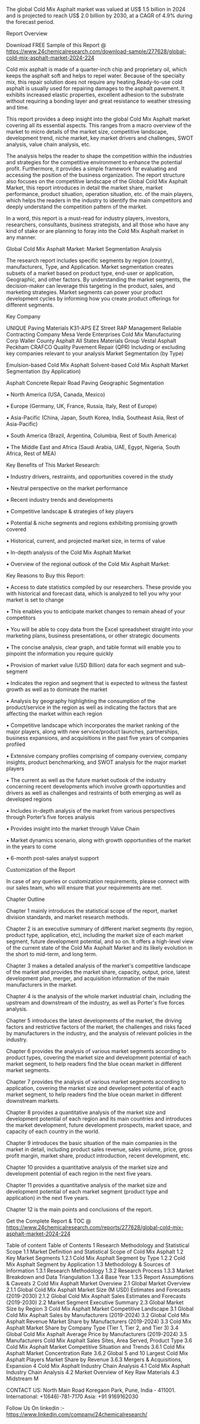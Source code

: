 The global Cold Mix Asphalt market was valued at US$ 1.5 billion in 2024 and is projected to reach US$ 2.0 billion by 2030, at a CAGR of 4.9% during the forecast period.

Report Overview

Download FREE Sample of this Report @ https://www.24chemicalresearch.com/download-sample/277628/global-cold-mix-asphalt-market-2024-224

Cold mix asphalt is made of a quarter-inch chip and proprietary oil, which keeps the asphalt soft and helps to repel water. Because of the specialty mix, this repair solution does not require any heating.Ready-to-use cold asphalt is usually used for repairing damages to the asphalt pavement. It exhibits increased elastic properties, excellent adhesion to the substrate without requiring a bonding layer and great resistance to weather stressing and time.

This report provides a deep insight into the global Cold Mix Asphalt market covering all its essential aspects. This ranges from a macro overview of the market to micro details of the market size, competitive landscape, development trend, niche market, key market drivers and challenges, SWOT analysis, value chain analysis, etc.

The analysis helps the reader to shape the competition within the industries and strategies for the competitive environment to enhance the potential profit. Furthermore, it provides a simple framework for evaluating and accessing the position of the business organization. The report structure also focuses on the competitive landscape of the Global Cold Mix Asphalt Market, this report introduces in detail the market share, market performance, product situation, operation situation, etc. of the main players, which helps the readers in the industry to identify the main competitors and deeply understand the competition pattern of the market.

In a word, this report is a must-read for industry players, investors, researchers, consultants, business strategists, and all those who have any kind of stake or are planning to foray into the Cold Mix Asphalt market in any manner.

Global Cold Mix Asphalt Market: Market Segmentation Analysis

The research report includes specific segments by region (country), manufacturers, Type, and Application. Market segmentation creates subsets of a market based on product type, end-user or application, Geographic, and other factors. By understanding the market segments, the decision-maker can leverage this targeting in the product, sales, and marketing strategies. Market segments can power your product development cycles by informing how you create product offerings for different segments.

Key Company

UNIQUE Paving Materials
K31-APS
EZ Street
RAP Management
Reliable Contracting Company
Mesa Verde Enterprises
Cold Mix Manufacturing Corp
Waller County Asphalt
All States Materials Group
Vestal Asphalt
Peckham
CRAFCO
Quality Pavement Repair (QPR)
Including or excluding key companies relevant to your analysis
Market Segmentation (by Type)

Emulsion-based Cold Mix Asphalt
Solvent-based Cold Mix Asphalt
Market Segmentation (by Application)

Asphalt Concrete Repair
Road Paving
Geographic Segmentation

• North America (USA, Canada, Mexico)

• Europe (Germany, UK, France, Russia, Italy, Rest of Europe)

• Asia-Pacific (China, Japan, South Korea, India, Southeast Asia, Rest of Asia-Pacific)

• South America (Brazil, Argentina, Columbia, Rest of South America)

• The Middle East and Africa (Saudi Arabia, UAE, Egypt, Nigeria, South Africa, Rest of MEA)

Key Benefits of This Market Research:

• Industry drivers, restraints, and opportunities covered in the study

• Neutral perspective on the market performance

• Recent industry trends and developments

• Competitive landscape & strategies of key players

• Potential & niche segments and regions exhibiting promising growth covered

• Historical, current, and projected market size, in terms of value

• In-depth analysis of the Cold Mix Asphalt Market

• Overview of the regional outlook of the Cold Mix Asphalt Market:

Key Reasons to Buy this Report:

• Access to date statistics compiled by our researchers. These provide you with historical and forecast data, which is analyzed to tell you why your market is set to change

• This enables you to anticipate market changes to remain ahead of your competitors

• You will be able to copy data from the Excel spreadsheet straight into your marketing plans, business presentations, or other strategic documents

• The concise analysis, clear graph, and table format will enable you to pinpoint the information you require quickly

• Provision of market value (USD Billion) data for each segment and sub-segment

• Indicates the region and segment that is expected to witness the fastest growth as well as to dominate the market

• Analysis by geography highlighting the consumption of the product/service in the region as well as indicating the factors that are affecting the market within each region

• Competitive landscape which incorporates the market ranking of the major players, along with new service/product launches, partnerships, business expansions, and acquisitions in the past five years of companies profiled

• Extensive company profiles comprising of company overview, company insights, product benchmarking, and SWOT analysis for the major market players

• The current as well as the future market outlook of the industry concerning recent developments which involve growth opportunities and drivers as well as challenges and restraints of both emerging as well as developed regions

• Includes in-depth analysis of the market from various perspectives through Porter’s five forces analysis

• Provides insight into the market through Value Chain

• Market dynamics scenario, along with growth opportunities of the market in the years to come

• 6-month post-sales analyst support

Customization of the Report

In case of any queries or customization requirements, please connect with our sales team, who will ensure that your requirements are met.

Chapter Outline

Chapter 1 mainly introduces the statistical scope of the report, market division standards, and market research methods.

Chapter 2 is an executive summary of different market segments (by region, product type, application, etc), including the market size of each market segment, future development potential, and so on. It offers a high-level view of the current state of the Cold Mix Asphalt Market and its likely evolution in the short to mid-term, and long term.

Chapter 3 makes a detailed analysis of the market's competitive landscape of the market and provides the market share, capacity, output, price, latest development plan, merger, and acquisition information of the main manufacturers in the market.

Chapter 4 is the analysis of the whole market industrial chain, including the upstream and downstream of the industry, as well as Porter's five forces analysis.

Chapter 5 introduces the latest developments of the market, the driving factors and restrictive factors of the market, the challenges and risks faced by manufacturers in the industry, and the analysis of relevant policies in the industry.

Chapter 6 provides the analysis of various market segments according to product types, covering the market size and development potential of each market segment, to help readers find the blue ocean market in different market segments.

Chapter 7 provides the analysis of various market segments according to application, covering the market size and development potential of each market segment, to help readers find the blue ocean market in different downstream markets.

Chapter 8 provides a quantitative analysis of the market size and development potential of each region and its main countries and introduces the market development, future development prospects, market space, and capacity of each country in the world.

Chapter 9 introduces the basic situation of the main companies in the market in detail, including product sales revenue, sales volume, price, gross profit margin, market share, product introduction, recent development, etc.

Chapter 10 provides a quantitative analysis of the market size and development potential of each region in the next five years.

Chapter 11 provides a quantitative analysis of the market size and development potential of each market segment (product type and application) in the next five years.

Chapter 12 is the main points and conclusions of the report.

Get the Complete Report & TOC @ https://www.24chemicalresearch.com/reports/277628/global-cold-mix-asphalt-market-2024-224

Table of content
Table of Contents
1 Research Methodology and Statistical Scope
1.1 Market Definition and Statistical Scope of Cold Mix Asphalt
1.2 Key Market Segments
1.2.1 Cold Mix Asphalt Segment by Type
1.2.2 Cold Mix Asphalt Segment by Application
1.3 Methodology & Sources of Information
1.3.1 Research Methodology
1.3.2 Research Process
1.3.3 Market Breakdown and Data Triangulation
1.3.4 Base Year
1.3.5 Report Assumptions & Caveats
2 Cold Mix Asphalt Market Overview
2.1 Global Market Overview
2.1.1 Global Cold Mix Asphalt Market Size (M USD) Estimates and Forecasts (2019-2030)
2.1.2 Global Cold Mix Asphalt Sales Estimates and Forecasts (2019-2030)
2.2 Market Segment Executive Summary
2.3 Global Market Size by Region
3 Cold Mix Asphalt Market Competitive Landscape
3.1 Global Cold Mix Asphalt Sales by Manufacturers (2019-2024)
3.2 Global Cold Mix Asphalt Revenue Market Share by Manufacturers (2019-2024)
3.3 Cold Mix Asphalt Market Share by Company Type (Tier 1, Tier 2, and Tier 3)
3.4 Global Cold Mix Asphalt Average Price by Manufacturers (2019-2024)
3.5 Manufacturers Cold Mix Asphalt Sales Sites, Area Served, Product Type
3.6 Cold Mix Asphalt Market Competitive Situation and Trends
3.6.1 Cold Mix Asphalt Market Concentration Rate
3.6.2 Global 5 and 10 Largest Cold Mix Asphalt Players Market Share by Revenue
3.6.3 Mergers & Acquisitions, Expansion
4 Cold Mix Asphalt Industry Chain Analysis
4.1 Cold Mix Asphalt Industry Chain Analysis
4.2 Market Overview of Key Raw Materials
4.3 Midstream M

CONTACT US:
North Main Road Koregaon Park, Pune, India - 411001.
International: +1(646)-781-7170
Asia: +91 9169162030

Follow Us On linkedin :- https://www.linkedin.com/company/24chemicalresearch/
